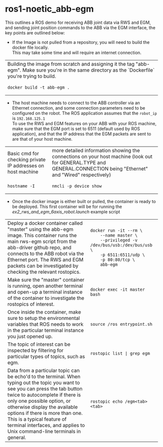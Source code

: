 # ros1-noetic_abb-egm

This outlines a ROS demo for receiving ABB joint data via RWS and EGM, and sending joint position commands to the ABB via the EGM interface, the key points are outlined below:

- If the Image is not pulled from a repository, you will need to build the docker file locally.\
This may take some time and will require an internet connection.

<table>
<tr>
<td> Building the image from scratch and assigning it the tag "abb-egm". Make sure you're in the same directory as the `Dockerfile` you're trying to build.  </td>
</tr>
<tr>
<td>

```bash:
docker build -t abb-egm .
```

</td>
</tr>
</table>


- The host machine needs to connect to the ABB controller via an Ethernet connection, and some connection parameters need to be configured on the robot. The ROS application assumes that the `robot_ip` is `192.168.125.1`\
To use the RWS and EGM features on your ABB with your ROS machine, make sure that the EGM port is set to 6511 (default used by ROS application), and that the IP address that the EGM packets are sent to are that of your host machine. 

<table>
<tr>
<td> Basic cmd for checking private IP addresses on host machine </td> <td> more detailed information showing the connections on your host machine (look out for GENERAL.TYPE and GENERAL.CONNECTION being "Ethernet" and "Wired" respectively) </td>
</tr>
<tr>
<td>

```bash:
hostname -I
```

</td> 
<td> 

```bash:
nmcli -p device show
```

</td>
</tr>
</table>


- Once the docker image is either built or pulled, the container is ready to be deployed. This first container will be for running the *ex2_rws_and_egm_6axis_robot.launch* example script 

<table>
<tr>
<td> Deploy a docker container called "master" using the abb-egm image. This container runs the main rws-egm script from the abb-driver github repo, and connects to the ABB robot via the Ethernet port. The RWS and EGM packets can be investigated by checking the relevant rostopics.
</td>
<td>

```bash:
docker run -it --rm \
    --name master \
    --privileged -v /dev/bus/usb:/dev/bus/usb \
    -p 6511:6511/udp \
    -p 80:80/tcp \
    abb-egm 
```

</td>
</tr>
<tr>
<td> Make sure the "master" container is running, open another terminal and open-up a terminal instance of the container to investigate the rostopics of interest.
</td>
<td>

```bash:
docker exec -it master bash
```

</td>
</tr>
<tr>
<td> Once inside the container, make sure to setup the environmental variables that ROS needs to work in the particular terminal instance you just opened up.
</td>
<td>

```bash:
source /ros_entrypoint.sh
```

</td>
</tr>

<tr>
<td> The topic of interest can be inspected by filtering for particular types of topics, such as egm.
</td>
<td>

```bash:
rostopic list | grep egm
```
</td>
</tr>

<tr>
<td> Data from a particular topic can be echo'd to the terminal. When typing out the topic you want to see you can press the tab button twice to autocomplete if there is only one possible option, or otherwise display the available options if there is more than one. This is a typical feature of terminal interfaces, and applies to Unix command-line terminals in general.
</td>
<td>

```bash:
rostopic echo /egm<tab><tab>
```
</td>
</tr>
</table>